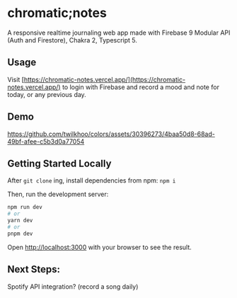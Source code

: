 # chromatic;notes
A responsive realtime journaling web app made with Firebase 9 Modular API (Auth and Firestore), Chakra 2, Typescript 5.

## Usage
Visit [https://chromatic-notes.vercel.app/](https://chromatic-notes.vercel.app/) to login with Firebase and record a mood and note for today, or any previous day.

## Demo
https://github.com/twilkhoo/colors/assets/30396273/4baa50d8-68ad-49bf-afee-c5b3d0a77054

## Getting Started Locally
After `git clone` ing, install dependencies from npm: ```npm i```

Then, run the development server:

```bash
npm run dev
# or
yarn dev
# or
pnpm dev
```

Open [http://localhost:3000](http://localhost:3000) with your browser to see the result.


## Next Steps:
Spotify API integration? (record a song daily)

